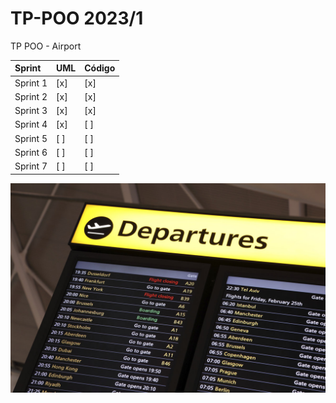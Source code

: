 # TP-POO 2023/1
TP POO - Airport

Sprint | UML | Código 
:------------ | :-------------| :-------------
Sprint 1 |  [x]  |   [x]   
Sprint 2 |  [x]  |   [x]  
Sprint 3 |  [x]  |   [x]   
Sprint 4 |  [x]  |   [ ]   
Sprint 5 |  [ ]  |   [ ]   
Sprint 6 |  [ ]  |   [ ]  
Sprint 7 |  [ ]  |   [ ]  

![title](img/Airport.jpeg)
